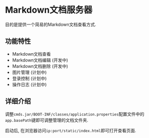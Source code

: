 # Markdown文档服务器

目的是提供一个简易的Markdown文档查看方式.

## 功能特性

* Markdown文档查看
* Markdown文档编辑 (开发中)
* Markdown文档删除 (开发中)
* 图片管理 (计划中)
* 登录控制 (计划中)
* 操作日志 (计划中)

## 详细介绍

调整`cmds.jar/BOOT-INF/classes/application.properties`配置文件中的`app.basePath`键即可调整管理的文档文件夹.

启动后, 在浏览器访问`ip:port/static/index.html`即可打开查看页面.
